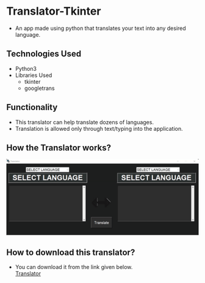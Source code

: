 # Translator-Tkinter
* An app made using python that translates your text into any desired language.
## Technologies Used
* Python3 
* Libraries Used
   * tkinter
   * googletrans
## Functionality
* This translator can help translate dozens of languages.
* Translation is allowed only through text/typing into the application.
## How the Translator works?
![](https://github.com/cbadityaa/Translator-Tkinter/blob/master/Demo.gif)
## How to download this translator?
* You can download it from the link given below.<br>
<a href="https://github.com/cbadityaa/Translator-Tkinter/releases">Translator</a>
